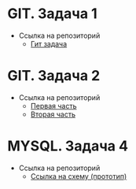 # GIT. Задача 1
* Ссылка на репозиторий
	* [Гит задача](https://github.com/Amor30/git._task_1)
# GIT. Задача 2
* Ссылка на репозиторий
	* [Первая часть](https://github.com/Amor30/practice/blob/main/git%20task%202/first_part.jpg)
	* [Вторая часть](https://github.com/Amor30/practice/blob/main/git%20task%202/second_part.jpg)
# MYSQL. Задача 4
* Ссылка на репозиторий
	* [Ссылка на схему (прототип)](https://github.com/Amor30/practice/blob/main/mysql%20task%204/screen_db.jpg)